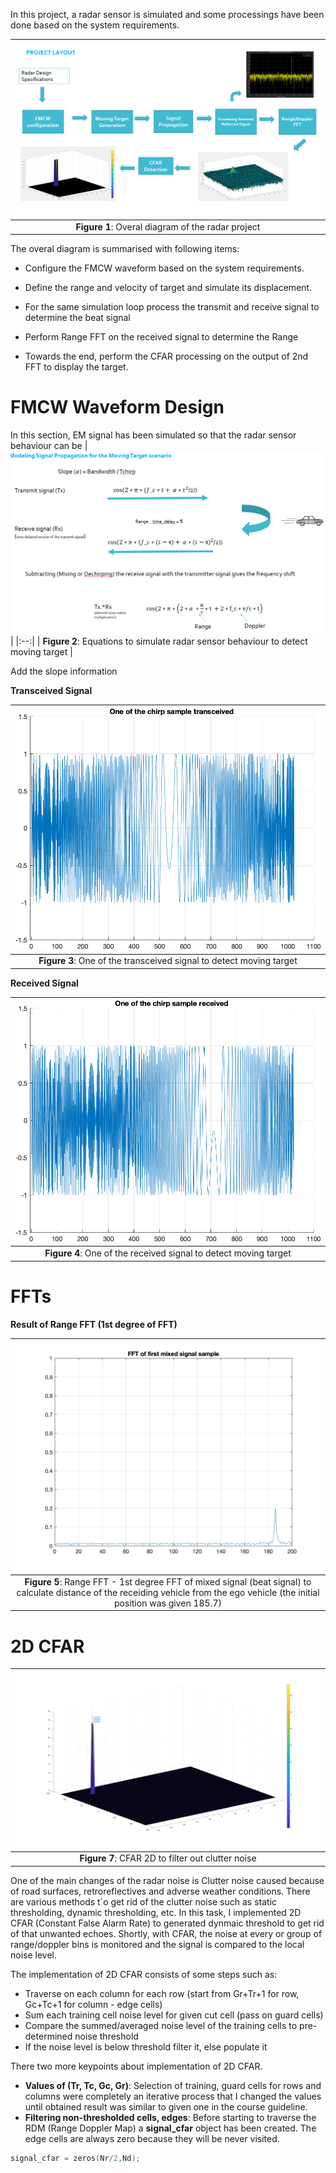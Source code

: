 In this project, a radar sensor is simulated and some processings have been done based on the system requirements. 

| ![overal_diagram](images/overall_project.png) |
|:--:|
| **Figure 1**:  Overal diagram of the radar project|

The overal diagram is summarised with following items:

- Configure the FMCW waveform based on the system requirements.
    
- Define the range and velocity of target and simulate its displacement.
    
- For the same simulation loop process the transmit and receive signal to determine the beat signal
    
- Perform Range FFT on the received signal to determine the Range

- Towards the end, perform the CFAR processing on the output of 2nd FFT to display the target.

# FMCW Waveform Design

In this section, EM signal has been simulated so that the radar sensor behaviour can be 
| ![trans_image](images/wave_generation.png) |
|:--:| 
| **Figure 2**: Equations to simulate radar sensor behaviour to detect moving target |

Add the slope information

**Transceived Signal**

| ![trans_image](images/transceived_signal.png) |
|:--:| 
| **Figure 3**: One of the transceived signal to detect moving target |

**Received Signal**

| ![receive_image](images/received_signal.png) |
|:--:|
| **Figure 4**: One of the received signal to detect moving target |

# FFTs

**Result of Range FFT (1st degree of FFT)**

| ![fft_1d](images/range_fft_1d.png) |
|:--:|
| **Figure 5**: Range FFT - 1st degree FFT of mixed signal (beat signal) to calculate distance of the receiding vehicle from the ego vehicle (the initial position was given 185.7) |

# 2D CFAR

| ![cfar_2d](images/cfar_2d.png) |
|:--:|
| **Figure 7**: CFAR 2D to filter out clutter noise |

One of the main changes of the radar noise is Clutter noise caused because of road surfaces, retroreflectives and adverse weather conditions. There are various methods t´o get rid of the clutter noise such as static thresholding, dynamic thresholding, etc. In this task, I implemented 2D CFAR (Constant False Alarm Rate) to generated dynmaic threshold to get rid of that unwanted echoes. Shortly, with CFAR, the noise at every or group of range/doppler bins is monitored and the signal is compared to the local noise level. 

The implementation of 2D CFAR consists of some steps such as:

- Traverse on each column for each row (start from Gr+Tr+1 for row, Gc+Tc+1 for column - edge cells)
- Sum each training cell noise level for given cut cell (pass on guard cells)
- Compare the summed/averaged noise level of the training cells to pre-determined noise threshold
- If the noise level is below threshold filter it, else populate it

There two more keypoints about implementation of 2D CFAR. 
- **Values of (Tr, Tc, Gc, Gr)**: Selection of training, guard cells for rows and columns were completely an iterative process that I changed the values until obtained result was similar to given one in the course guideline.
- **Filtering non-thresholded cells, edges**: Before starting to traverse the RDM (Range Doppler Map) a **signal_cfar** object has been created. The edge cells are always zero because they will be never visited. 
```cpp
signal_cfar = zeros(Nr/2,Nd);
```

